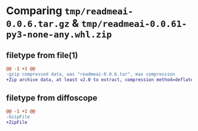 # Comparing `tmp/readmeai-0.0.6.tar.gz` & `tmp/readmeai-0.0.61-py3-none-any.whl.zip`

## filetype from file(1)

```diff
@@ -1 +1 @@
-gzip compressed data, was "readmeai-0.0.6.tar", max compression
+Zip archive data, at least v2.0 to extract, compression method=deflate
```

## filetype from diffoscope

```diff
@@ -1 +1 @@
-GzipFile
+ZipFile
```

